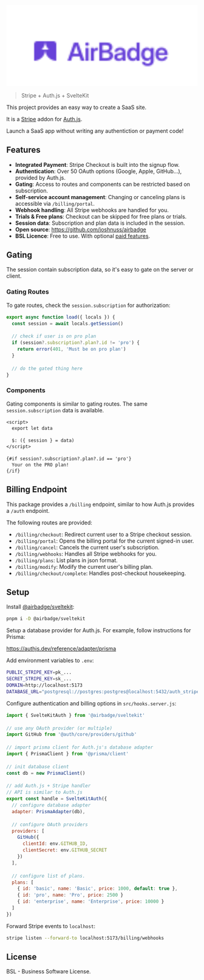 <img src="logo.svg" alt="logo" width="800"/>

> Stripe + Auth.js + SvelteKit

This project provides an easy way to create a SaaS site.

It is a [Stripe](https://stripe.com) addon for [Auth.js](https://authjs.dev).

Launch a SaaS app without writing any authentiction or payment code!

## Features

- **Integrated Payment**: Stripe Checkout is built into the signup flow.
- **Authentication**: Over 50 OAuth options (Google, Apple, GitHub...), provided by Auth.js.
- **Gating**: Access to routes and components can be restricted based on subscription.
- **Self-service account management**: Changing or canceling plans is accessible via `/billing/portal`.
- **Webhook handling**: All Stripe webhooks are handled for you.
- **Trials & Free plans**: Checkout can be skipped for free plans or trials.
- **Session data**: Subscription and plan data is included in the session.
- **Open source**: https://github.com/joshnuss/airbadge
- **BSL Licence**: Free to use. With optional [paid features](https://docs.airbadge.dev/license#paid-features).

## Gating

The session contain subscription data, so it's easy to gate on the server or client.

### Gating Routes

To gate routes, check the `session.subscription` for authorization:

```javascript
export async function load({ locals }) {
  const session = await locals.getSession()

  // check if user is on pro plan
  if (session?.subscription?.plan?.id != 'pro') {
    return error(401, 'Must be on pro plan')
  }

  // do the gated thing here
}
```

### Components

Gating components is similar to gating routes. The same `session.subscription` data is available.

```svelte
<script>
  export let data

  $: ({ session } = data)
</script>

{#if session?.subscription?.plan?.id == 'pro'}
  Your on the PRO plan!
{/if}
```

## Billing Endpoint

This package provides a `/billing` endpoint, similar to how Auth.js provides a `/auth` endpoint.

The following routes are provided:

- `/billing/checkout`: Redirect current user to a Stripe checkout session.
- `/billing/portal`: Opens the billing portal for the current signed-in user.
- `/billing/cancel`: Cancels the current user's subscription.
- `/billing/webhooks`: Handles all Stripe webhooks for you.
- `/billing/plans`: List plans in json format.
- `/billing/modify`: Modify the current user's billing plan.
- `/billing/checkout/complete`: Handles post-checkout housekeeping.

## Setup

Install [@airbadge/sveltekit](https://npmjs.com/package/@airbadge/sveltekit):

```sh
pnpm i -D @airbadge/sveltekit
```

Setup a database provider for Auth.js. For example, follow instructions for Prisma:

https://authjs.dev/reference/adapter/prisma

Add environment variables to `.env`:

```sh
PUBLIC_STRIPE_KEY=pk_...
SECRET_STRIPE_KEY=sk_...
DOMAIN=http://localhost:5173
DATABASE_URL="postgresql://postgres:postgres@localhost:5432/auth_stripe_sveltekit_dev?schema=public"
```

Configure authentication and billing options in `src/hooks.server.js`:

```javascript
import { SvelteKitAuth } from '@airbadge/sveltekit'

// use any OAuth provider (or multiple)
import GitHub from '@auth/core/providers/github'

// import prisma client for Auth.js's database adapter
import { PrismaClient } from '@prisma/client'

// init database client
const db = new PrismaClient()

// add Auth.js + Stripe handler
// API is similar to Auth.js
export const handle = SvelteKitAuth({
  // configure database adapter
  adapter: PrismaAdapter(db),

  // configure OAuth providers
  providers: [
    GitHub({
      clientId: env.GITHUB_ID,
      clientSecret: env.GITHUB_SECRET
    })
  ],

  // configure list of plans.
  plans: [
    { id: 'basic', name: 'Basic', price: 1000, default: true },
    { id: 'pro', name: 'Pro', price: 2500 }
    { id: 'enterprise', name: 'Enterprise', price: 10000 }
  ]
})
```

Forward Stripe events to `localhost`:

```sh
stripe listen --forward-to localhost:5173/billing/webhooks
```

## License

BSL - Business Software License.
